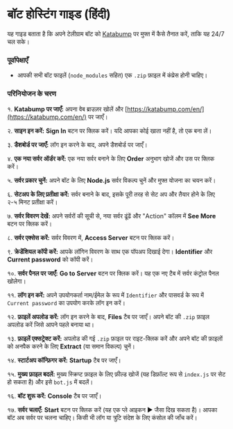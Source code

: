 # बॉट होस्टिंग गाइड (हिंदी)

यह गाइड बताता है कि अपने टेलीग्राम बॉट को [Katabump](https://katabump.com/en/) पर मुफ्त में कैसे तैनात करें, ताकि यह 24/7 चल सके।

### पूर्वापेक्षाएँ
- आपकी सभी बॉट फाइलें (`node_modules` सहित) एक `.zip` फ़ाइल में कंप्रेस होनी चाहिए।

### परिनियोजन के चरण

१. **Katabump पर जाएँ:** अपना वेब ब्राउज़र खोलें और [https://katabump.com/en/](https://katabump.com/en/) पर जाएँ।

२. **साइन इन करें:** **Sign In** बटन पर क्लिक करें। यदि आपका कोई खाता नहीं है, तो एक बना लें।

३. **डैशबोर्ड पर जाएँ:** लॉग इन करने के बाद, अपने डैशबोर्ड पर जाएँ।

४. **एक नया सर्वर ऑर्डर करें:** एक नया सर्वर बनाने के लिए **Order** अनुभाग खोजें और उस पर क्लिक करें।

५. **सर्वर प्रकार चुनें:** अपने बॉट के लिए **Node.js** सर्वर विकल्प चुनें और मुफ्त योजना का चयन करें।

६. **सेटअप के लिए प्रतीक्षा करें:** सर्वर बनाने के बाद, इसके पूरी तरह से सेट अप और तैयार होने के लिए २-५ मिनट प्रतीक्षा करें।

७. **सर्वर विवरण देखें:** अपने सर्वरों की सूची से, नया सर्वर ढूंढें और "Action" कॉलम में **See More** बटन पर क्लिक करें।

८. **सर्वर एक्सेस करें:** सर्वर विवरण में, **Access Server** बटन पर क्लिक करें।

९. **क्रेडेंशियल कॉपी करें:** आपके लॉगिन विवरण के साथ एक पॉपअप दिखाई देगा। **Identifier** और **Current password** को कॉपी करें।

१०. **सर्वर पैनल पर जाएँ:** **Go to Server** बटन पर क्लिक करें। यह एक नए टैब में सर्वर कंट्रोल पैनल खोलेगा।

११. **लॉग इन करें:** अपने उपयोगकर्ता नाम/ईमेल के रूप में `Identifier` और पासवर्ड के रूप में `Current password` का उपयोग करके लॉग इन करें।

१२. **फ़ाइलें अपलोड करें:** लॉग इन करने के बाद, **Files** टैब पर जाएँ। अपने बॉट की `.zip` फ़ाइल अपलोड करें जिसे आपने पहले बनाया था।

१३. **फ़ाइलें एक्सट्रेक्ट करें:** अपलोड की गई `.zip` फ़ाइल पर राइट-क्लिक करें और अपने बॉट की फ़ाइलों को अनपैक करने के लिए **Extract** (या समान विकल्प) चुनें।

१४. **स्टार्टअप कॉन्फ़िगर करें:** **Startup** टैब पर जाएँ।

१५. **मुख्य फ़ाइल बदलें:** मुख्य स्क्रिप्ट फ़ाइल के लिए फ़ील्ड खोजें (यह डिफ़ॉल्ट रूप से `index.js` पर सेट हो सकता है) और इसे `bot.js` में बदलें।

१६. **बॉट शुरू करें:** **Console** टैब पर जाएँ।

१७. **सर्वर चलाएँ:** **Start** बटन पर क्लिक करें (यह एक प्ले आइकन ▶ जैसा दिख सकता है)। आपका बॉट अब सर्वर पर चलना चाहिए। किसी भी लॉग या त्रुटि संदेश के लिए कंसोल की जाँच करें।
